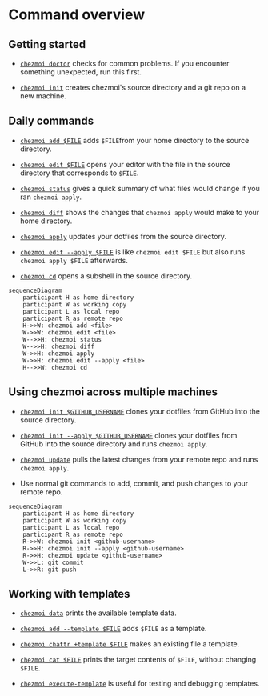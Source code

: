 # Command overview

## Getting started

* [`chezmoi doctor`](/reference/commands/doctor/) checks for common problems. If you encounter something unexpected, run this first.

* [`chezmoi init`](/reference/commands/init/) creates chezmoi's source directory and a git repo on a new machine.

## Daily commands

* [`chezmoi add $FILE`](/reference/commands/add/) adds `$FILE`from your home directory to the source directory.

* [`chezmoi edit $FILE`](/reference/commands/edit/) opens your editor with the file in the source directory that corresponds to `$FILE`.

* [`chezmoi status`](/reference/commands/status/) gives a quick summary of what files would change if you ran `chezmoi apply`.

* [`chezmoi diff`](/reference/commands/diff/) shows the changes that `chezmoi apply` would make to your home directory.

* [`chezmoi apply`](/reference/commands/apply/) updates your dotfiles from the source directory.

* [`chezmoi edit --apply $FILE`](/reference/commands/edit/) is like `chezmoi edit $FILE` but also runs `chezmoi apply $FILE` afterwards.

* [`chezmoi cd`](/reference/commands/cd/) opens a subshell in the source directory.

```mermaid
sequenceDiagram
    participant H as home directory
    participant W as working copy
    participant L as local repo
    participant R as remote repo
    H->>W: chezmoi add <file>
    W->>W: chezmoi edit <file>
    W-->>H: chezmoi status
    W-->>H: chezmoi diff
    W->>H: chezmoi apply
    W->>H: chezmoi edit --apply <file>
    H-->>W: chezmoi cd
```

## Using chezmoi across multiple machines

* [`chezmoi init $GITHUB_USERNAME`](/reference/commands/init/) clones your dotfiles from GitHub into the source directory.

* [`chezmoi init --apply $GITHUB_USERNAME`](/reference/commands/init/) clones your dotfiles from GitHub into the source directory and runs `chezmoi apply`.

* [`chezmoi update`](/reference/commands/update/) pulls the latest changes from your remote repo and runs `chezmoi apply`.

* Use normal git commands to add, commit, and push changes to your remote repo.

```mermaid
sequenceDiagram
    participant H as home directory
    participant W as working copy
    participant L as local repo
    participant R as remote repo
    R->>W: chezmoi init <github-username>
    R->>H: chezmoi init --apply <github-username>
    R->>H: chezmoi update <github-username>
    W->>L: git commit
    L->>R: git push
```

## Working with templates

* [`chezmoi data`](/reference/commands/data/) prints the available template data.

* [`chezmoi add --template $FILE`](/reference/commands/add/) adds `$FILE` as a template.

* [`chezmoi chattr +template $FILE`](/reference/commands/chattr/) makes an existing file a template.

* [`chezmoi cat $FILE`](/reference/commands/cat/) prints the target contents of `$FILE`, without changing `$FILE`.

* [`chezmoi execute-template`](/reference/commands/execute-template/) is useful for testing and debugging templates.
